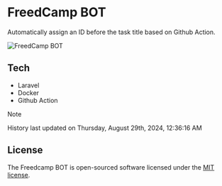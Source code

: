 # FreedCamp BOT

Automatically assign an ID before the task title based on Github Action.

![FreedCamp BOT](https://repository-images.githubusercontent.com/737932867/7d34798b-2680-471c-b089-a78a718d3d6a)

## Tech

- Laravel
- Docker
- Github Action

> [!NOTE]  
> History last updated on Thursday, August 29th, 2024, 12:36:16 AM

## License

The Freedcamp BOT is open-sourced software licensed under the [MIT license](https://opensource.org/licenses/MIT).
